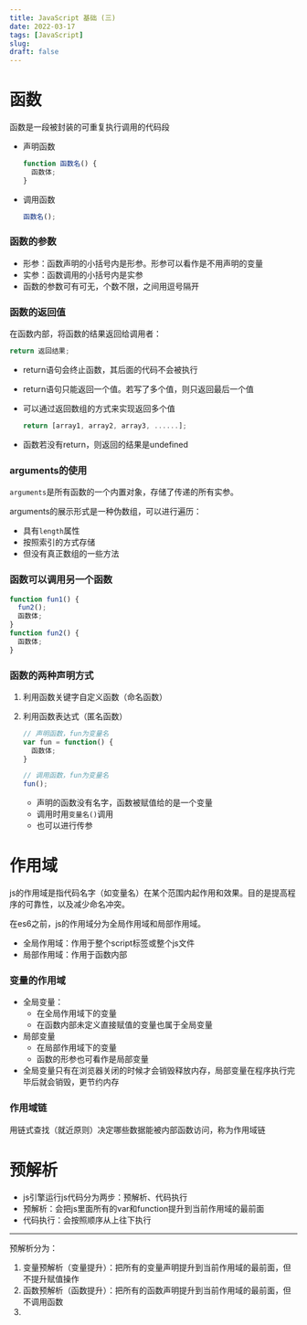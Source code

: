 ```yaml
---
title: JavaScript 基础 (三)
date: 2022-03-17
tags: [JavaScript]
slug: 
draft: false
---
```


# 函数

函数是一段被封装的可重复执行调用的代码段

- 声明函数
  
    ```js
    function 函数名() {
      函数体;
    }
    ```
    
- 调用函数
  
    ```js
    函数名();
    ```
    

### 函数的参数

- 形参：函数声明的小括号内是形参。形参可以看作是不用声明的变量
- 实参：函数调用的小括号内是实参
- 函数的参数可有可无，个数不限，之间用逗号隔开

### 函数的返回值

在函数内部，将函数的结果返回给调用者：

```js
return 返回结果;
```

- return语句会终止函数，其后面的代码不会被执行
- return语句只能返回一个值。若写了多个值，则只返回最后一个值
- 可以通过返回数组的方式来实现返回多个值
  
    ```js
    return [array1, array2, array3, ......];
    ```
    
- 函数若没有return，则返回的结果是undefined

### arguments的使用

`arguments`是所有函数的一个内置对象，存储了传递的所有实参。

arguments的展示形式是一种伪数组，可以进行遍历：

- 具有`length`属性
- 按照索引的方式存储
- 但没有真正数组的一些方法

### 函数可以调用另一个函数

```js
function fun1() {
  fun2();
  函数体;
}
function fun2() {
  函数体;
}
```

### 函数的两种声明方式

1. 利用函数关键字自定义函数（命名函数）
2. 利用函数表达式（匿名函数）
   
    ```js
    // 声明函数，fun为变量名
    var fun = function() {
      函数体;
    }
    
    // 调用函数，fun为变量名
    fun();
    ```
    
    - 声明的函数没有名字，函数被赋值给的是一个变量
    - 调用时用`变量名()`调用
    - 也可以进行传参

# 作用域

js的作用域是指代码名字（如变量名）在某个范围内起作用和效果。目的是提高程序的可靠性，以及减少命名冲突。

在es6之前，js的作用域分为全局作用域和局部作用域。

- 全局作用域：作用于整个script标签或整个js文件
- 局部作用域：作用于函数内部

### 变量的作用域

- 全局变量：
    - 在全局作用域下的变量
    - 在函数内部未定义直接赋值的变量也属于全局变量
- 局部变量
    - 在局部作用域下的变量
    - 函数的形参也可看作是局部变量
- 全局变量只有在浏览器关闭的时候才会销毁释放内存，局部变量在程序执行完毕后就会销毁，更节约内存

### 作用域链

用链式查找（就近原则）决定哪些数据能被内部函数访问，称为作用域链

# 预解析

- js引擎运行js代码分为两步：预解析、代码执行
- 预解析：会把js里面所有的var和function提升到当前作用域的最前面
- 代码执行：会按照顺序从上往下执行

---

预解析分为：

1. 变量预解析（变量提升）：把所有的变量声明提升到当前作用域的最前面，但不提升赋值操作
2. 函数预解析（函数提升）：把所有的函数声明提升到当前作用域的最前面，但不调用函数
3.